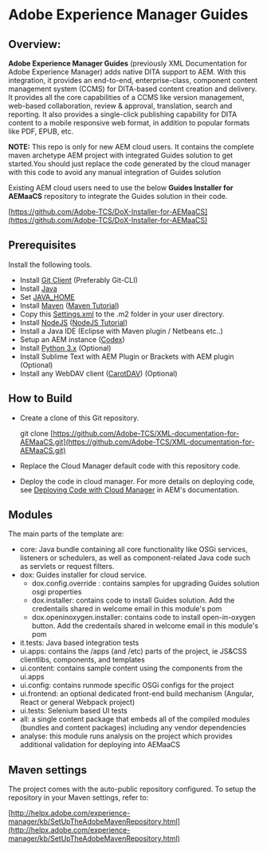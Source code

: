 # **Adobe Experience Manager Guides**

## Overview:

**Adobe Experience Manager Guides** (previously XML Documentation for Adobe Experience Manager) adds native DITA support to AEM. With this integration, it provides an end-to-end, enterprise-class, component content management system (CCMS) for DITA-based content creation and delivery. It provides all the core capabilities of a CCMS like version management, web-based collaboration, review &amp; approval, translation, search and reporting. It also provides a single-click publishing capability for DITA content to a mobile responsive web format, in addition to popular formats like PDF, EPUB, etc.

**NOTE:** This repo is only for new AEM cloud users. It contains the complete maven archetype AEM project with integrated Guides solution to get started.You should just replace the code generated by the cloud manager with this code to avoid any manual integration of Guides solution

Existing AEM cloud users need to use the below **Guides Installer for AEMaaCS** repository to integrate the Guides solution in their code.

[https://github.com/Adobe-TCS/DoX-Installer-for-AEMaaCS](https://github.com/Adobe-TCS/DoX-Installer-for-AEMaaCS)

## Prerequisites

Install the following tools.

- Install [Git Client](https://git-scm.com/) (Preferably Git-CLI)
- Install [Java](https://www.oracle.com/in/java/technologies/javase-downloads.html)
- Set [JAVA\_HOME](https://www.appsdeveloperblog.com/how-to-set-java_home-on-mac/)
- Install [Maven](https://maven.apache.org/download.cgi) ([Maven Tutorial](https://maven.apache.org/guides/getting-started/maven-in-five-minutes.html))
- Copy this [Settings.xml](https://git.corp.adobe.com/AdobeStarling/starling/blob/develop/settings.xml) to the .m2 folder in your user directory.
- Install [NodeJS](https://nodejs.org/en/download/) ([NodeJS Tutorial](https://www.codeschool.com/courses/real-time-web-with-node-js))
- Install a Java IDE (Eclipse with Maven plugin / Netbeans etc..)
- Setup an AEM instance ([Codex](https://codex.corp.adobe.com/))
- Install [Python 3.x](https://www.python.org/downloads/) (Optional)
- Install Sublime Text with AEM Plugin or Brackets with AEM plugin (Optional)
- Install any WebDAV client ([CarotDAV](http://rei.to/carotdav_en.html)) (Optional)

## How to Build

- Create a clone of this Git repository.

  git clone [https://github.com/Adobe-TCS/XML-documentation-for-AEMaaCS.git](https://github.com/Adobe-TCS/XML-documentation-for-AEMaaCS.git)

- Replace the Cloud Manager default code with this repository code.
- Deploy the code in cloud manager. For more details on deploying code, see [Deploying Code with Cloud Manager](https://experienceleague.adobe.com/docs/experience-manager-cloud-manager/using/how-to-use/deploying-code.html) in AEM&#39;s documentation.

## Modules

The main parts of the template are:

- core: Java bundle containing all core functionality like OSGi services, listeners or schedulers, as well as component-related Java code such as servlets or request filters.
- dox: Guides installer for cloud service.
    - dox.config.override : contains samples for upgrading Guides solution osgi properties
    - dox.installer: contains code to install Guides solution. Add the credentails shared in welcome email in this module's pom
    - dox.openinoxygen.installer: contains code to install open-in-oxygen button. Add the credentails shared in welcome email in this module's pom
- it.tests: Java based integration tests
- ui.apps: contains the /apps (and /etc) parts of the project, ie JS&amp;CSS clientlibs, components, and templates
- ui.content: contains sample content using the components from the ui.apps
- ui.config: contains runmode specific OSGi configs for the project
- ui.frontend: an optional dedicated front-end build mechanism (Angular, React or general Webpack project)
- ui.tests: Selenium based UI tests
- all: a single content package that embeds all of the compiled modules (bundles and content packages) including any vendor dependencies
- analyse: this module runs analysis on the project which provides additional validation for deploying into AEMaaCS

## Maven settings

The project comes with the auto-public repository configured. To setup the repository in your Maven settings, refer to:

[http://helpx.adobe.com/experience-manager/kb/SetUpTheAdobeMavenRepository.html](http://helpx.adobe.com/experience-manager/kb/SetUpTheAdobeMavenRepository.html)

